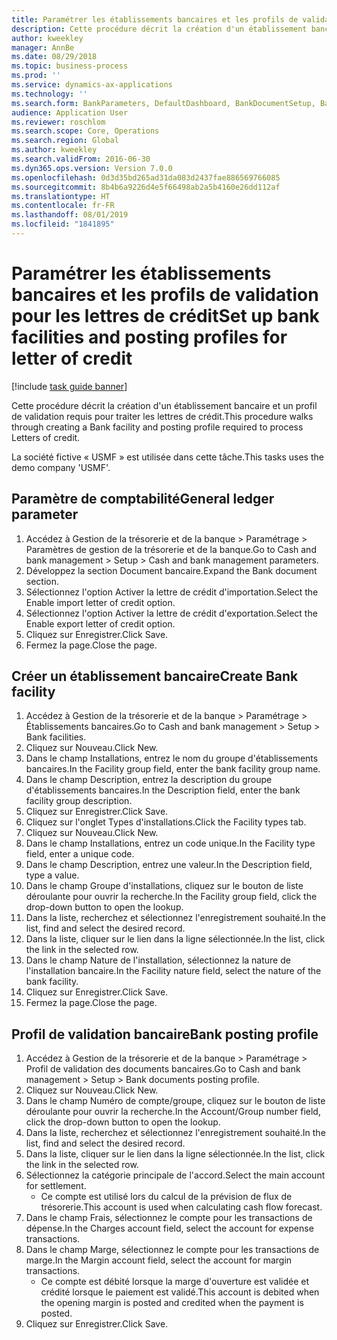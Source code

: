 ```yaml
---
title: Paramétrer les établissements bancaires et les profils de validation pour les lettres de crédit
description: Cette procédure décrit la création d'un établissement bancaire et un profil de validation requis pour traiter les lettres de crédit.
author: kweekley
manager: AnnBe
ms.date: 08/29/2018
ms.topic: business-process
ms.prod: ''
ms.service: dynamics-ax-applications
ms.technology: ''
ms.search.form: BankParameters, DefaultDashboard, BankDocumentSetup, BankDocumentPosting
audience: Application User
ms.reviewer: roschlom
ms.search.scope: Core, Operations
ms.search.region: Global
ms.author: kweekley
ms.search.validFrom: 2016-06-30
ms.dyn365.ops.version: Version 7.0.0
ms.openlocfilehash: 0d3d35bd265ad31da083d2437fae886569766085
ms.sourcegitcommit: 8b4b6a9226d4e5f66498ab2a5b4160e26dd112af
ms.translationtype: HT
ms.contentlocale: fr-FR
ms.lasthandoff: 08/01/2019
ms.locfileid: "1841895"
---
```

# <a name="set-up-bank-facilities-and-posting-profiles-for-letter-of-credit"></a><span data-ttu-id="1acab-103">Paramétrer les établissements bancaires et les profils de validation pour les lettres de crédit</span><span class="sxs-lookup"><span data-stu-id="1acab-103">Set up bank facilities and posting profiles for letter of credit</span></span>

[!include [task guide banner](../../includes/task-guide-banner.md)]

<span data-ttu-id="1acab-104">Cette procédure décrit la création d'un établissement bancaire et un profil de validation requis pour traiter les lettres de crédit.</span><span class="sxs-lookup"><span data-stu-id="1acab-104">This procedure walks through creating a Bank facility and posting profile required to process Letters of credit.</span></span> 

<span data-ttu-id="1acab-105">La société fictive « USMF » est utilisée dans cette tâche.</span><span class="sxs-lookup"><span data-stu-id="1acab-105">This tasks uses the demo company 'USMF'.</span></span>






## <a name="general-ledger-parameter"></a><span data-ttu-id="1acab-106">Paramètre de comptabilité</span><span class="sxs-lookup"><span data-stu-id="1acab-106">General ledger parameter</span></span>
1. <span data-ttu-id="1acab-107">Accédez à Gestion de la trésorerie et de la banque > Paramétrage > Paramètres de gestion de la trésorerie et de la banque.</span><span class="sxs-lookup"><span data-stu-id="1acab-107">Go to Cash and bank management > Setup > Cash and bank management parameters.</span></span>
2. <span data-ttu-id="1acab-108">Développez la section Document bancaire.</span><span class="sxs-lookup"><span data-stu-id="1acab-108">Expand the Bank document section.</span></span>
3. <span data-ttu-id="1acab-109">Sélectionnez l'option Activer la lettre de crédit d'importation.</span><span class="sxs-lookup"><span data-stu-id="1acab-109">Select the Enable import letter of credit option.</span></span>
4. <span data-ttu-id="1acab-110">Sélectionnez l'option Activer la lettre de crédit d'exportation.</span><span class="sxs-lookup"><span data-stu-id="1acab-110">Select the Enable export letter of credit option.</span></span>
5. <span data-ttu-id="1acab-111">Cliquez sur Enregistrer.</span><span class="sxs-lookup"><span data-stu-id="1acab-111">Click Save.</span></span>
6. <span data-ttu-id="1acab-112">Fermez la page.</span><span class="sxs-lookup"><span data-stu-id="1acab-112">Close the page.</span></span>

## <a name="create-bank-facility"></a><span data-ttu-id="1acab-113">Créer un établissement bancaire</span><span class="sxs-lookup"><span data-stu-id="1acab-113">Create Bank facility</span></span>
1. <span data-ttu-id="1acab-114">Accédez à Gestion de la trésorerie et de la banque > Paramétrage > Établissements bancaires.</span><span class="sxs-lookup"><span data-stu-id="1acab-114">Go to Cash and bank management > Setup > Bank facilities.</span></span>
2. <span data-ttu-id="1acab-115">Cliquez sur Nouveau.</span><span class="sxs-lookup"><span data-stu-id="1acab-115">Click New.</span></span>
3. <span data-ttu-id="1acab-116">Dans le champ Installations, entrez le nom du groupe d'établissements bancaires.</span><span class="sxs-lookup"><span data-stu-id="1acab-116">In the Facility group field, enter the bank facility group name.</span></span>
4. <span data-ttu-id="1acab-117">Dans le champ Description, entrez la description du groupe d'établissements bancaires.</span><span class="sxs-lookup"><span data-stu-id="1acab-117">In the Description field, enter the bank facility group description.</span></span>
5. <span data-ttu-id="1acab-118">Cliquez sur Enregistrer.</span><span class="sxs-lookup"><span data-stu-id="1acab-118">Click Save.</span></span>
6. <span data-ttu-id="1acab-119">Cliquez sur l'onglet Types d'installations.</span><span class="sxs-lookup"><span data-stu-id="1acab-119">Click the Facility types tab.</span></span>
7. <span data-ttu-id="1acab-120">Cliquez sur Nouveau.</span><span class="sxs-lookup"><span data-stu-id="1acab-120">Click New.</span></span>
8. <span data-ttu-id="1acab-121">Dans le champ Installations, entrez un code unique.</span><span class="sxs-lookup"><span data-stu-id="1acab-121">In the Facility type field, enter a unique code.</span></span>
9. <span data-ttu-id="1acab-122">Dans le champ Description, entrez une valeur.</span><span class="sxs-lookup"><span data-stu-id="1acab-122">In the Description field, type a value.</span></span>
10. <span data-ttu-id="1acab-123">Dans le champ Groupe d'installations, cliquez sur le bouton de liste déroulante pour ouvrir la recherche.</span><span class="sxs-lookup"><span data-stu-id="1acab-123">In the Facility group field, click the drop-down button to open the lookup.</span></span>
11. <span data-ttu-id="1acab-124">Dans la liste, recherchez et sélectionnez l'enregistrement souhaité.</span><span class="sxs-lookup"><span data-stu-id="1acab-124">In the list, find and select the desired record.</span></span>
12. <span data-ttu-id="1acab-125">Dans la liste, cliquer sur le lien dans la ligne sélectionnée.</span><span class="sxs-lookup"><span data-stu-id="1acab-125">In the list, click the link in the selected row.</span></span>
13. <span data-ttu-id="1acab-126">Dans le champ Nature de l'installation, sélectionnez la nature de l'installation bancaire.</span><span class="sxs-lookup"><span data-stu-id="1acab-126">In the Facility nature field, select the nature of the bank facility.</span></span>
14. <span data-ttu-id="1acab-127">Cliquez sur Enregistrer.</span><span class="sxs-lookup"><span data-stu-id="1acab-127">Click Save.</span></span>
15. <span data-ttu-id="1acab-128">Fermez la page.</span><span class="sxs-lookup"><span data-stu-id="1acab-128">Close the page.</span></span>

## <a name="bank-posting-profile"></a><span data-ttu-id="1acab-129">Profil de validation bancaire</span><span class="sxs-lookup"><span data-stu-id="1acab-129">Bank posting profile</span></span>
1. <span data-ttu-id="1acab-130">Accédez à Gestion de la trésorerie et de la banque > Paramétrage > Profil de validation des documents bancaires.</span><span class="sxs-lookup"><span data-stu-id="1acab-130">Go to Cash and bank management > Setup > Bank documents posting profile.</span></span>
2. <span data-ttu-id="1acab-131">Cliquez sur Nouveau.</span><span class="sxs-lookup"><span data-stu-id="1acab-131">Click New.</span></span>
3. <span data-ttu-id="1acab-132">Dans le champ Numéro de compte/groupe, cliquez sur le bouton de liste déroulante pour ouvrir la recherche.</span><span class="sxs-lookup"><span data-stu-id="1acab-132">In the Account/Group number field, click the drop-down button to open the lookup.</span></span>
4. <span data-ttu-id="1acab-133">Dans la liste, recherchez et sélectionnez l'enregistrement souhaité.</span><span class="sxs-lookup"><span data-stu-id="1acab-133">In the list, find and select the desired record.</span></span>
5. <span data-ttu-id="1acab-134">Dans la liste, cliquer sur le lien dans la ligne sélectionnée.</span><span class="sxs-lookup"><span data-stu-id="1acab-134">In the list, click the link in the selected row.</span></span>
6. <span data-ttu-id="1acab-135">Sélectionnez la catégorie principale de l'accord.</span><span class="sxs-lookup"><span data-stu-id="1acab-135">Select the main account for settlement.</span></span>
    * <span data-ttu-id="1acab-136">Ce compte est utilisé lors du calcul de la prévision de flux de trésorerie.</span><span class="sxs-lookup"><span data-stu-id="1acab-136">This account is used when calculating cash flow forecast.</span></span>  
7. <span data-ttu-id="1acab-137">Dans le champ Frais, sélectionnez le compte pour les transactions de dépense.</span><span class="sxs-lookup"><span data-stu-id="1acab-137">In the Charges account field, select the account for expense transactions.</span></span>
8. <span data-ttu-id="1acab-138">Dans le champ Marge, sélectionnez le compte pour les transactions de marge.</span><span class="sxs-lookup"><span data-stu-id="1acab-138">In the Margin account field, select the account for margin transactions.</span></span>
    * <span data-ttu-id="1acab-139">Ce compte est débité lorsque la marge d'ouverture est validée et crédité lorsque le paiement est validé.</span><span class="sxs-lookup"><span data-stu-id="1acab-139">This account is debited when the opening margin is posted and credited when the payment is posted.</span></span>  
9. <span data-ttu-id="1acab-140">Cliquez sur Enregistrer.</span><span class="sxs-lookup"><span data-stu-id="1acab-140">Click Save.</span></span>

